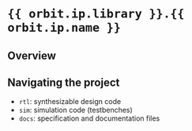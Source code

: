 # `{{ orbit.ip.library }}.{{ orbit.ip.name }}`

## Overview

## Navigating the project
- `rtl`: synthesizable design code
- `sim`: simulation code (testbenches)
- `docs`: specification and documentation files